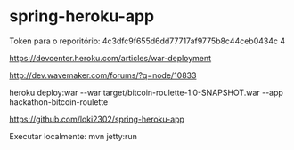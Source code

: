 spring-heroku-app
=================

Token para o reporitório: 4c3dfc9f655d6dd77717af9775b8c44ceb0434c 4


https://devcenter.heroku.com/articles/war-deployment

http://dev.wavemaker.com/forums/?q=node/10833

heroku deploy:war --war target/bitcoin-roulette-1.0-SNAPSHOT.war --app hackathon-bitcoin-roulette


https://github.com/loki2302/spring-heroku-app

Executar localmente: mvn jetty:run
